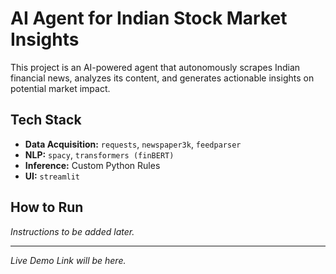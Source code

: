 # AI Agent for Indian Stock Market Insights

This project is an AI-powered agent that autonomously scrapes Indian financial news, analyzes its content, and generates actionable insights on potential market impact.

## Tech Stack
- **Data Acquisition:** `requests`, `newspaper3k`, `feedparser`
- **NLP:** `spacy`, `transformers (finBERT)`
- **Inference:** Custom Python Rules
- **UI:** `streamlit`

## How to Run
*Instructions to be added later.*

---
*Live Demo Link will be here.*